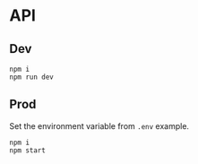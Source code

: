 # API
## Dev
```
npm i
npm run dev
```
## Prod
Set the environment variable from `.env` example.
```
npm i
npm start
```